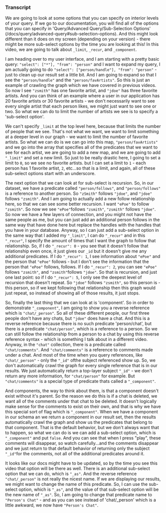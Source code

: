 ### Transcript

We are going to look at some options that you can specify on interior levels of your query. If we go to our documentation, you will find all of the options that you can specify in 'Query/Advanced Query/Sub-Selection Options' (/docs/query/advanced-query#sub-selection-options). And this might look different than it does on my screen (depending on your version) - there might be more sub-select options by the time you are looking at this! In this video, we are going to talk about `_limit`, `_recur`, and `_component`. 

I am heading over to my user interface, and I am starting with a pretty basic query: `"select": ["*"], "from": "person"` and I want to expand my query, I am actually going to do `"select": ["person/handle"], "from": "person"` - just to clean up our result set a little bit. And I am going to expand so that I see the `"person/handle"` and the `"person/favArtists"`. So this is just an example of crawling the graph which we have covered in previous videos. So now I see `"zsmith"` has one favorite artist, and `"jdoe"` has three favorite artists. And you can think of an example where a user in our application has 20 favorite artists or 30 favorite artists - we don't necessarily want to see every single artist that each person likes, we might just want to see one or two. So what we can do to limit the number of artists we see is to specify a 'sub-select option'.

We can't specify `_limit` at the top level here, because that limits the number of people that we see. That's not what we want, we want to limit something at a deeper level in our graph - we want to limit the number of favorite artists. So what we can do is we can go into this map, `"person/favArtists"` and we go into the array that specifies all of the predicates that we want to see for each artist, we are going to add a new map, and we are going to add `"_limit"` and set a new limit. So just to be really drastic here, I going to set a limit to `0`, so we see no favorite artists. but I can set a limit to `1` - each person has 1 favorite artist, `2`, etc...so that is a limit, and again, all of these sub-select options start with an underscore.

The next option that we can look at for sub-select is recursion. So, in our dataset, we have a predicate called `"person/follows"`, and `"person/follows"` is a reference to another person. So `"zSmith"` follows `"jdoe"`, and `"jdoe"` follows `"zsmith"`. And I am going to actually add a new follow relationship here, so that we can see some better recursion. I want `"ePoe"` to follow `"zsmith"`. So now we see `"ePoe"`follows `"zsmith"`, `"zsmith"` follows `"jdoe"`. So now we have a few layers of connection, and you might not have the same people as me, but you can just add an additional person follows in the same way that have done here but replace the handles with the handles that you have in your database. Anyway, so I can just add a sub-select option in the same way that I added my `"_limit"`, I can do `"_recur"` and in this `"_recur"`, I specify the amount of times that I want the graph to follow that relationship. So, if I do `"_recur": 0` - you see that it doesn't follow that relationship even once, it just gives our `_id` but it doesn't give me any additional predicates. If I do `"_recur": 1`, I see information about `"ePoe"` and the person that `"ePoe"` follows - but I don't see the information that the person that `"ePoe"` follows, follows. If I do `"_recur": 2`, you can see `"ePoe"` follows `"zsmith"`, and `"zsmith"`follows `"jdoe"`. So that is recursion, and just one last point: so if I do `"_recur": 5`, I only see the deepest level of recursion that doesn't repeat. So `"jdoe"` follows `"zsmith"`, so this person is - this person, so if we kept following that relationship then this graph would just repeat, so instead of showing all of those results, it just stops.

So, finally the last thing that we can look at is 'component'. So in order to demonstrate `"_component"`, I am going to show you a reverse reference which is `"chat/_person"`. So all of these different people, our first three people don't have any chats, but `"jdoe"` does have a chat. And this is a reverse reference because there is no such predicate 'person/chat', but there is a predicate `"chat/person"`, which is a reference to a person. So we can still follow the relationship from a person to a chat by using this reverse reference syntax - which is something I talk about in a different video. Anyway, in the `"chat"` collection, there is a predicate called `"chat/comments"`. And `"chat/comments"` is a reference to comments made under a chat. And most of the time when you query references, like `"chat/_person"` - only the `"_id"` ofthe subject referenced show up. So, we don't automatically crawl the graph for every single reference that is in our results. We just automatically return a top-layer subject `"_id"` - we don't return any more information, for `"chat/person"` for example. But `"chat/comments"` is a special type of predicate thats called a `"_component"`. 

And components, the way to think about them, is that a component doesn't exist without it's parent. So the reason we do this is if a chat is deleted, we want all of the comments under that chat to be deleted. It doesn't logically make sense for the comments to exist on their own, and that is why we have this special sort of flag which is `"_component"`. When we have a component in our schema an we return a component in our result set, then the results automatically crawl the graph and show us the predicates that belong to that component. That is the default behavior, but we don't always want that to happen, so what we can do is we can add a sub-select option, which is `"_component"` and put `false`. And you can see that when I press "play", these comments will disappear, so watch carefully...and the comments disappear and we just return to that default behavior of returning only the subject `"_id"`for the comments, not all of the additional predicates around it. 

It looks like our docs might have to be updated, so by the time you see this video that option will be there as well. There is an additional sub-select option that we can do, which is `"_as"`. And the reverse reference `"chat/_person"` is not really the nicest name. If we are displaying our results, we might want to change the name of this predicate. So, I can use the sub-select option, which is `"_as"`, and the value of that sub-select option will be the new name of `"_as"`. So, I am going to change that predicate name to `"Person's Chat"` - and as you can see instead of 'chat/_person' which is a little awkward, we now have `"Person's Chat"`.





